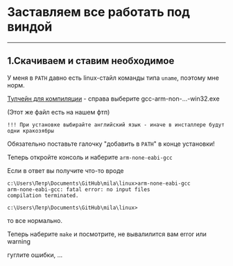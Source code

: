 Заставляем все работать под виндой
==========
----

1.Скачиваем и ставим необходимое
---

У меня в `PATH` давно есть linux-стайл команды типа `uname`, поэтому мне норм.

[Тулчейн для компиляции](https://launchpad.net/gcc-arm-embedded) - справа выберите gcc-arm-non-...-win32.exe

(Этот же файл есть на нашем фтп)

```
!!! При установке выбирайте английский язык - иначе в инсталлере будут одни кракозябры
```

Обязательно поставьте галочку "добавить в `PATH`" в конце установки!

Теперь откройте консоль и наберите `arm-none-eabi-gcc`

Если в ответ вы получите что-то вроде 

```
c:\Users\Петр\Documents\GitHub\mila\linux>arm-none-eabi-gcc
arm-none-eabi-gcc: fatal error: no input files
compilation terminated.

c:\Users\Петр\Documents\GitHub\mila\linux>
```

то все нормально.

Теперь наберите `make` и посмотрите, не вывалилится вам error или warning

гуглите ошибки, ...